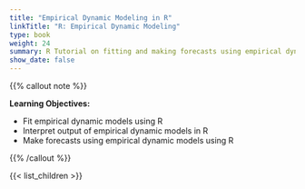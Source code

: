 ```yaml
---
title: "Empirical Dynamic Modeling in R"
linkTitle: "R: Empirical Dynamic Modeling"
type: book
weight: 24
summary: R Tutorial on fitting and making forecasts using empirical dynamic modeling
show_date: false
---
```


{{% callout note %}}

**Learning Objectives:**
* Fit empirical dynamic models using R
* Interpret output of empirical dynamic models in R
* Make forecasts using empirical dynamic models using R

{{% /callout %}}

{{< list_children >}}

